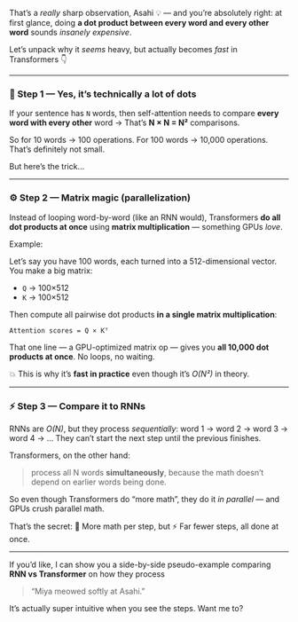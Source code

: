 That’s a *really* sharp observation, Asahi 💡 — and you’re absolutely right:
at first glance, doing **a dot product between every word and every other word** sounds *insanely expensive*.

Let’s unpack why it *seems* heavy, but actually becomes *fast* in Transformers 👇

---

### 🧩 Step 1 — Yes, it’s technically a lot of dots

If your sentence has `N` words, then self-attention needs to compare **every word with every other** word →
That’s **N × N = N²** comparisons.

So for 10 words → 100 operations.
For 100 words → 10,000 operations.
That’s definitely not small.

But here’s the trick…

---

### ⚙️ Step 2 — Matrix magic (parallelization)

Instead of looping word-by-word (like an RNN would), Transformers **do all dot products at once** using **matrix multiplication** — something GPUs *love*.

Example:

Let’s say you have 100 words, each turned into a 512-dimensional vector.
You make a big matrix:

* `Q` → 100×512
* `K` → 100×512

Then compute all pairwise dot products **in a single matrix multiplication**:

```
Attention scores = Q × Kᵀ
```

That one line — a GPU-optimized matrix op — gives you **all 10,000 dot products at once**.
No loops, no waiting.

💥 This is why it’s **fast in practice** even though it’s *O(N²)* in theory.

---

### ⚡ Step 3 — Compare it to RNNs

RNNs are *O(N)*, but they process *sequentially*:
word 1 → word 2 → word 3 → word 4 → …
They can’t start the next step until the previous finishes.

Transformers, on the other hand:

> process all N words **simultaneously**,
> because the math doesn’t depend on earlier words being done.

So even though Transformers do “more math”, they do it *in parallel* — and GPUs crush parallel math.

That’s the secret:
🧠 More math per step, but
⚡ Far fewer steps, all done at once.

---

If you’d like, I can show you a side-by-side pseudo-example comparing **RNN vs Transformer** on how they process

> “Miya meowed softly at Asahi.”

It’s actually super intuitive when you see the steps. Want me to?
